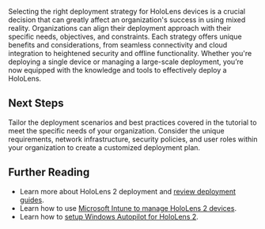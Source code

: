 Selecting the right deployment strategy for HoloLens devices is a crucial decision that can greatly affect an organization's success in using mixed reality. Organizations can align their deployment approach with their specific needs, objectives, and constraints. Each strategy offers unique benefits and considerations, from seamless connectivity and cloud integration to heightened security and offline functionality. Whether you're deploying a single device or managing a large-scale deployment, you’re now equipped with the knowledge and tools to effectively deploy a HoloLens.

## Next Steps

Tailor the deployment scenarios and best practices covered in the tutorial to meet the specific needs of your organization. Consider the unique requirements, network infrastructure, security policies, and user roles within your organization to create a customized deployment plan.

## Further Reading

- Learn more about HoloLens 2 deployment and [review deployment guides](/hololens/hololens-requirements).
- Learn how to use [Microsoft Intune to manage HoloLens 2 devices](/hololens/hololens-mdm-configure).
- Learn how to [setup Windows Autopilot for HoloLens 2](/hololens/hololens2-autopilot).
